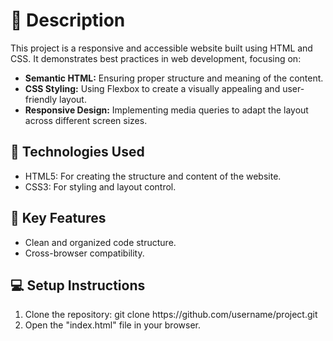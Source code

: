 # 📄 Description

<p>This project is a responsive and accessible website built using HTML and CSS. It demonstrates best practices in web development, focusing on:</p>
<ul>
  <li><b>Semantic HTML:</b> Ensuring proper structure and meaning of the content.</li>
  <li><b>CSS Styling:</b> Using Flexbox to create a visually appealing and user-friendly layout.</li>
  <li><b>Responsive Design:</b> Implementing media queries to adapt the layout across different screen sizes.</li>
</ul>

## 🔧 Technologies Used

<ul>
  <li>HTML5: For creating the structure and content of the website.</li>
  <li>CSS3: For styling and layout control.</li>
</ul>

## 🌟 Key Features

<ul>
  <li>Clean and organized code structure.</li>
  <li>Cross-browser compatibility.</li>
</ul>

## 💻 Setup Instructions

<ol>
  <li>Clone the repository: git clone https://github.com/username/project.git
</li>
  <li>Open the "index.html" file in your browser.</li>
</ol>
